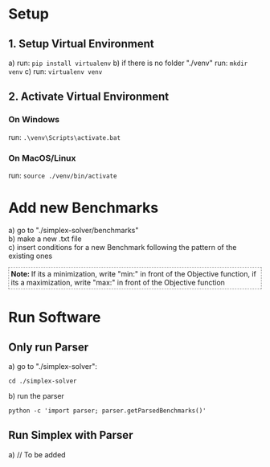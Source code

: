 # Setup

## 1. Setup Virtual Environment

a) run: `pip install virtualenv`
b) if there is no folder "./venv" run: `mkdir venv`
c) run: `virtualenv venv`

## 2. Activate Virtual Environment

### On Windows

run: `.\venv\Scripts\activate.bat`

### On MacOS/Linux

run: `source ./venv/bin/activate`

# Add new Benchmarks

a) go to "./simplex-solver/benchmarks"<br>
b) make a new .txt file<br>
c) insert conditions for a new Benchmark following the pattern of the existing ones

<div style="border: 1px dashed grey; padding: 4px"><strong>Note: </strong>If its a minimization, write "min:" in front of the Objective function, if its a maximization, write "max:" in front of the Objective function</div>

# Run Software

## Only run Parser

a) go to "./simplex-solver":

```
cd ./simplex-solver
```

b) run the parser

```
python -c 'import parser; parser.getParsedBenchmarks()'
```

## Run Simplex with Parser

a) // To be added
